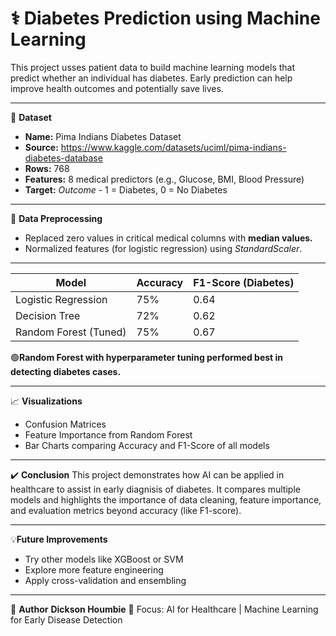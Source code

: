 # ⚕️ Diabetes Prediction using Machine Learning
This project usses patient data to build machine learning models that predict whether an individual has diabetes. Early prediction can help improve health outcomes and potentially save lives.
___________________________________________________________________________________________________

📁 **Dataset**
- **Name:** Pima Indians Diabetes Dataset
- **Source:** https://www.kaggle.com/datasets/uciml/pima-indians-diabetes-database
- **Rows:** 768
- **Features:** 8 medical predictors (e.g., Glucose, BMI, Blood Pressure)
- **Target:** *Outcome* - 1 = Diabetes, 0 = No Diabetes

___________________________________________________________________________________________________

🧼 **Data Preprocessing**
- Replaced zero values in critical medical columns with **median values.**
- Normalized features (for logistic regression) using *StandardScaler*.

_________________________________________________________________________________________________

| Model                 | Accuracy | F1-Score (Diabetes) |
| --------------------- | -------- | ------------------- |
| Logistic Regression   | 75%      | 0.64                |
| Decision Tree         | 72%      | 0.62                |
| Random Forest (Tuned) | 75%      | 0.67                |

🟢**Random Forest with hyperparameter tuning performed best in detecting diabetes cases.**
_________________________________________________________________________________________________

📈 **Visualizations**
- Confusion Matrices
- Feature Importance from Random Forest
- Bar Charts comparing Accuracy and F1-Score of all models

_________________________________________________________________________________________________

✔️ **Conclusion**
This project demonstrates how AI can be applied in healthcare to assist in early diagnisis of diabetes. It compares multiple models and highlights the importance of data cleaning, feature importance, and evaluation metrics beyond accuracy (like F1-score).

_________________________________________________________________________________________________
💡**Future Improvements**
- Try other models like XGBoost or SVM
- Explore more feature engineering
- Apply cross-validation and ensembling

_________________________________________________________________________________________________
👤 **Author**
**Dickson Houmbie**
🔬 Focus: AI for Healthcare | Machine Learning for Early Disease Detection





